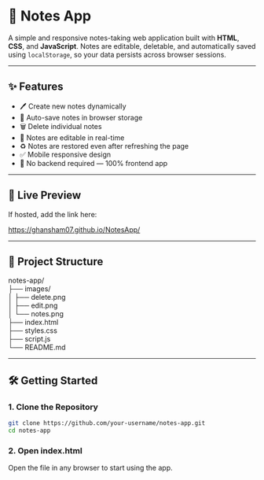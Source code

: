 # 📝 Notes App

A simple and responsive notes-taking web application built with **HTML**, **CSS**, and **JavaScript**. Notes are editable, deletable, and automatically saved using `localStorage`, so your data persists across browser sessions.

---

## ✨ Features

- 🖊️ Create new notes dynamically
- 💾 Auto-save notes in browser storage
- 🗑️ Delete individual notes
- 🧠 Notes are editable in real-time
- ♻️ Notes are restored even after refreshing the page
- ✅ Mobile responsive design
- 🔐 No backend required — 100% frontend app

---

## 🚀 Live Preview

If hosted, add the link here:

 https://ghansham07.github.io/NotesApp/

---

## 📁 Project Structure

notes-app/<br>
├── images/<br>
│ ├── delete.png<br>
│ ├── edit.png<br>
│ └── notes.png<br>
├── index.html<br>
├── styles.css<br>
├── script.js<br>
└── README.md<br>

---

## 🛠️ Getting Started

### 1. Clone the Repository
```bash
git clone https://github.com/your-username/notes-app.git
cd notes-app
```
### 2. Open index.html
Open the file in any browser to start using the app.
